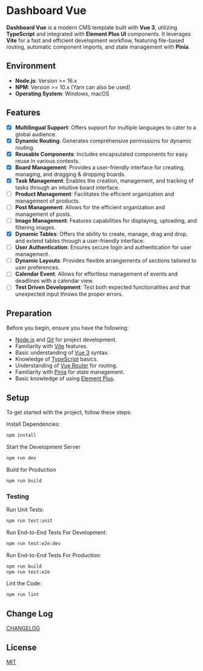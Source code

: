 # Dashboard Vue

**Dashboard Vue** is a modern CMS template built with **Vue 3**, utilizing **TypeScript** and integrated with **Element Plus UI** components. It leverages **Vite** for a fast and efficient development workflow, featuring file-based routing, automatic component imports, and state management with **Pinia**.

## Environment

- **Node.js**: Version >= 16.x
- **NPM**: Version >= 10.x (Yarn can also be used)
- **Operating System**: Windows, macOS

## Features
- [x] **Multilingual Support**: Offers support for multiple languages to cater to a global audience.
- [x] **Dynamic Routing**: Generates comprehensive permissions for dynamic routing.
- [x] **Reusable Components**: Includes encapsulated components for easy reuse in various contexts.
- [x] **Board Management**: Provides a user-friendly interface for creating, managing, and dragging & dropping boards.
- [x] **Task Management**: Enables the creation, management, and tracking of tasks through an intuitive board interface.
- [ ] **Product Management**: Facilitates the efficient organization and management of products.
- [ ] **Post Management**: Allows for the efficient organization and management of posts.
- [ ] **Image Management**: Features capabilities for displaying, uploading, and filtering images.
- [x] **Dynamic Tables**: Offers the ability to create, manage, drag and drop, and extend tables through a user-friendly interface.
- [ ] **User Authentication**: Ensures secure login and authentication for user management.
- [ ] **Dynamic Layouts**: Provides flexible arrangements of sections tailored to user preferences.
- [ ] **Calendar Event**: Allows for effortless management of events and deadlines with a calendar view.
- [ ] **Test Driven Development**: Test both expected functionalities and that unexpected input throws the proper errors.

## Preparation

Before you begin, ensure you have the following:

- [Node.js](http://nodejs.org/) and [Git](https://git-scm.com/) for project development.
- Familiarity with [Vite](https://vitejs.dev/) features.
- Basic understanding of [Vue 3](https://v3.vuejs.org/) syntax.
- Knowledge of [TypeScript](https://www.typescriptlang.org/) basics.
- Understanding of [Vue Router](https://router.vuejs.org/) for routing.
- Familiarity with [Pinia](https://pinia.vuejs.org/) for state management.
- Basic knowledge of using [Element Plus](https://element-plus.org/).

## Setup

To get started with the project, follow these steps:

Install Dependencies:

```sh
npm install
```

Start the Development Server

```sh
npm run dev
```

Build for Production

```sh
npm run build
```

### Testing

Run Unit Tests:

```sh
npm run test:unit
```

Run End-to-End Tests For Development:

```sh
npm run test:e2e:dev
```

Run End-to-End Tests For Production:

```sh
npm run build
npm run test:e2e
```

Lint the Code:

```sh
npm run lint
```

## Change Log

[CHANGELOG](./CHANGELOG.md)

## License

[MIT](./LICENSE)
